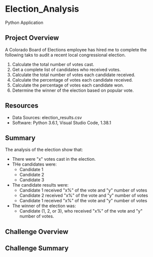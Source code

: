 # Election_Analysis
Python Application

## Project Overview
A Colorado Board of Elections employee has hired me to complete the following taks to audit a recent local congressional election.

1. Calculate the total number of votes cast.
2. Get a complete list of candidates who received votes.
3. Calculate the total number of votes each candidate received.
4. Calculate the percentage of votes each candidate received.
5. Calculate the percentage of votes each candidate won.
6. Determine the winner of the election based on popular vote.

## Resources
- Data Sources: election_results.csv
- Software: Python 3.6.1, Visual Studio Code, 1.38.1

## Summary
The analysis of the election show that:
- There were "x" votes cast in the election.
- THe candidates were:
  - Candidate 1
  - Candidate 2
  - Candidate 3
- The candidate results were:
  - Candidate 1 received "x%" of the vote and "y" number of votes
  - Candidate 2 received "x%" of the vote and "y" number of votes
  - Candidate 1 received "x%" of the vote and "y" number of votes
- The winner of the election was:
  - Candidate (1, 2, or 3), who received "x%" of the vote and "y" number of votes.

## Challenge Overview

## Challenge Summary
